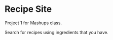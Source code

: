 Recipe Site
===========

Project 1 for Mashups class.

Search for recipes using ingredients that you have.